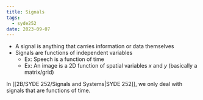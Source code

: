 ```yaml
---
title: Signals
tags:
  - syde252
date: 2023-09-07
---
```

- A signal is anything that carries information or data themselves
- Signals are functions of independent variables
	- Ex: Speech is a function of time
	- Ex: An image is a 2D function of spatial variables $x$ and $y$ (basically a matrix/grid)

In [[2B/SYDE 252/Signals and Systems|SYDE 252]], we only deal with signals that are functions of time.